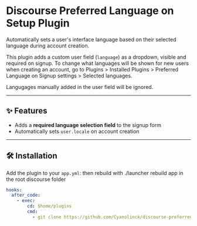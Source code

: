 # Discourse Preferred Language on Setup Plugin

Automatically sets a user's interface language based on their selected language during account creation.

This plugin adds a custom user field (`language`) as a dropdown, visible and required on signup.
To change what languages will be shown for new users when creating an account,
 go to Plugins > Installed Plugins > Preferred Language on Signup settings > Selected languages.

Langugages manually added in the user field will be ignored. 

---

## ✨ Features

- Adds a **required language selection field** to the signup form
- Automatically sets `user.locale` on account creation

---

## 🛠 Installation

Add the plugin to your `app.yml`: then rebuild with ./launcher rebuild app in the root discourse folder

```yaml
hooks:
  after_code:
    - exec:
        cd: $home/plugins
        cmd:
          - git clone https://github.com/Cyanolinck/discourse-preferred-language-on-setup.git
